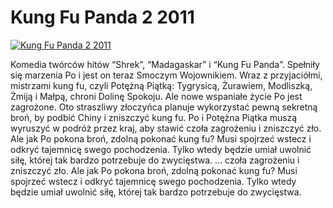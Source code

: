 Kung Fu Panda 2 2011 
=============
[![Kung Fu Panda 2 2011 ](http://vidos.pl/images/player.gif)](http://vidos.pl/kung-fu-panda-2-2011)

 Komedia twórców hitów “Shrek”, “Madagaskar” i “Kung Fu Panda”. Spełniły się marzenia Po i jest on teraz Smoczym Wojownikiem. Wraz z przyjaciółmi, mistrzami kung fu, czyli Potężną Piątką: Tygrysicą, Żurawiem, Modliszką, Żmiją i Małpą, chroni Dolinę Spokoju. Ale nowe wspaniałe życie Po jest zagrożone. Oto straszliwy złoczyńca planuje wykorzystać pewną sekretną broń, by podbić Chiny i zniszczyć kung fu. Po i Potężna Piątka muszą wyruszyć w podróż przez kraj, aby stawić czoła zagrożeniu i zniszczyć zło. Ale jak Po pokona broń, zdolną pokonać kung fu? Musi spojrzeć wstecz i odkryć tajemnicę swego pochodzenia. Tylko wtedy będzie umiał uwolnić siłę, której tak bardzo potrzebuje do zwycięstwa.  ... czoła zagrożeniu i zniszczyć zło. Ale jak Po pokona broń, zdolną pokonać kung fu? Musi spojrzeć wstecz i odkryć tajemnicę swego pochodzenia. Tylko wtedy będzie umiał uwolnić siłę, której tak bardzo potrzebuje do zwycięstwa.
